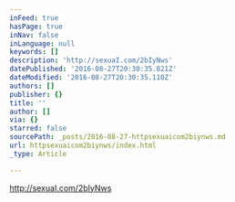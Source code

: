 ```yaml
---
inFeed: true
hasPage: true
inNav: false
inLanguage: null
keywords: []
description: 'http://sexuaI.com/2bIyNws'
datePublished: '2016-08-27T20:30:35.821Z'
dateModified: '2016-08-27T20:30:35.110Z'
authors: []
publisher: {}
title: ''
author: []
via: {}
starred: false
sourcePath: _posts/2016-08-27-httpsexuaicom2biynws.md
url: httpsexuaicom2biynws/index.html
_type: Article

---
```

http://sexuaI.com/2bIyNws